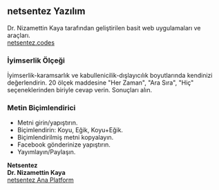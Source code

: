 ## netsentez Yazılım 
Dr. Nizamettin Kaya tarafından geliştirilen basit web uygulamaları ve araçları.<br>
[netsentez.codes](https://netsentez.codes/)

### İyimserlik Ölçeği 
İyimserlik-karamsarlık ve kabullenicilik-dışlayıcılık boyutlarında kendinizi değerlendirin. 20 ölçek maddesine "Her Zaman", "Ara Sıra", "Hiç" seçeneklerinden biriyle cevap verin. Sonuçları alın.<br>


### Metin Biçimlendirici 
- Metni girin/yapıştırın.
- Biçimlendirin: Koyu, Eğik, Koyu+Eğik.
- Biçimlendirilmiş metni kopyalayın.
- Facebook gönderinize yapıştırın.
- Yayımlayın/Paylaşın.<br>

**Netsentez**<br>
**Dr. Nizamettin Kaya**<br>
[netsentez Ana Platform](https://netsentez.com/)
  

